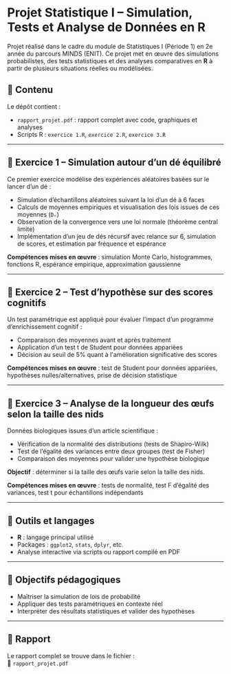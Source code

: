 # Projet Statistique I – Simulation, Tests et Analyse de Données en R

Projet réalisé dans le cadre du module de Statistiques I (Période 1) en 2e année du parcours MINDS (ENIT). Ce projet met en œuvre des simulations probabilistes, des tests statistiques et des analyses comparatives en **R** à partir de plusieurs situations réelles ou modélisées.

## 📁 Contenu

Le dépôt contient :

- `rapport_projet.pdf` : rapport complet avec code, graphiques et analyses
- Scripts R  : `exercice 1.R`, `exercice 2.R`, `exercice 3.R`

---

## 📌 Exercice 1 – Simulation autour d’un dé équilibré

Ce premier exercice modélise des expériences aléatoires basées sur le lancer d’un dé :

- Simulation d’échantillons aléatoires suivant la loi d’un dé à 6 faces
- Calculs de moyennes empiriques et visualisation des lois issues de ces moyennes (`Dₙ`)
- Observation de la convergence vers une loi normale (théorème central limite)
- Implémentation d’un jeu de dés récursif avec relance sur 6, simulation de scores, et estimation par fréquence et espérance

**Compétences mises en œuvre** : simulation Monte Carlo, histogrammes, fonctions R, espérance empirique, approximation gaussienne

---

## 📌 Exercice 2 – Test d’hypothèse sur des scores cognitifs

Un test paramétrique est appliqué pour évaluer l’impact d’un programme d’enrichissement cognitif :

- Comparaison des moyennes avant et après traitement
- Application d’un test t de Student pour données appariées
- Décision au seuil de 5% quant à l'amélioration significative des scores

**Compétences mises en œuvre** : test de Student pour données appariées, hypothèses nulles/alternatives, prise de décision statistique

---

## 📌 Exercice 3 – Analyse de la longueur des œufs selon la taille des nids

Données biologiques issues d’un article scientifique :

- Vérification de la normalité des distributions (tests de Shapiro-Wilk)
- Test de l’égalité des variances entre deux groupes (test de Fisher)
- Comparaison des moyennes pour valider une hypothèse biologique

**Objectif** : déterminer si la taille des œufs varie selon la taille des nids.

**Compétences mises en œuvre** : tests de normalité, test F d’égalité des variances, test t pour échantillons indépendants

---

## 🔧 Outils et langages

- **R** : langage principal utilisé
- Packages : `ggplot2`, `stats`, `dplyr`, etc.
- Analyse interactive via scripts ou rapport compilé en PDF

---

## 🎯 Objectifs pédagogiques

- Maîtriser la simulation de lois de probabilité
- Appliquer des tests paramétriques en contexte réel
- Interpréter des résultats statistiques et valider des hypothèses

---

## 📄 Rapport

Le rapport complet se trouve dans le fichier :  
📄 `rapport_projet.pdf`



